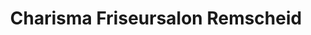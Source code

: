 ---
title: "Charisma Friseursalon Remscheid"
url: /remscheid/charisma-friseursalon-remscheid/
shop: Friseur
---